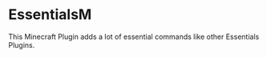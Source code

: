 # EssentialsM
This Minecraft Plugin adds a lot of essential commands like other Essentials Plugins.
